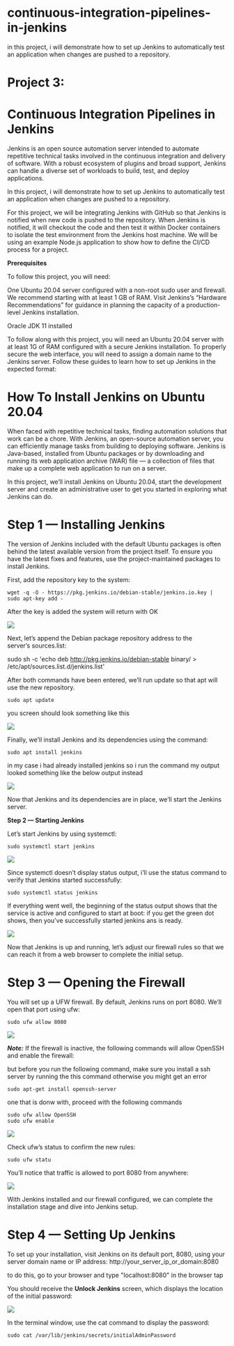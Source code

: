 # continuous-integration-pipelines-in-jenkins
in this project, i will demonstrate how to set up Jenkins to automatically test an application when changes are pushed to a repository.


# Project 3: 

# **Continuous Integration Pipelines in Jenkins**

Jenkins is an open source automation server intended to automate repetitive technical tasks involved in the continuous integration and delivery of software. With a robust ecosystem of plugins and broad support, Jenkins can handle a diverse set of workloads to build, test, and deploy applications.

In this project, i will demonstrate how to set up Jenkins to automatically test an application when changes are pushed to a repository.

For this project, we will be integrating Jenkins with GitHub so that Jenkins is notified when new code is pushed to the repository. When Jenkins is notified, it will checkout the code and then test it within Docker containers to isolate the test environment from the Jenkins host machine. We will be using an example Node.js application to show how to define the CI/CD process for a project.

**Prerequisites**

To follow this project, you will need:

One Ubuntu 20.04 server configured with a non-root sudo user and firewall. We recommend starting with at least 1 GB of RAM. Visit Jenkins’s “Hardware Recommendations” for guidance in planning 	the capacity of a production-level Jenkins installation.

Oracle JDK 11 installed

To follow along with this project, you will need an Ubuntu 20.04 server with at least 1G of RAM configured with a secure Jenkins installation. To properly secure the web interface, you will need to assign a domain name to the Jenkins server. Follow these guides to learn how to set up Jenkins in the expected format:

# How To Install Jenkins on Ubuntu 20.04

When faced with repetitive technical tasks, finding automation solutions that work can be a chore. With Jenkins, an open-source automation server, you can efficiently manage tasks from building to deploying software. Jenkins is Java-based, installed from Ubuntu packages or by downloading and running its web application archive (WAR) file — a collection of files that make up a complete web application to run on a server.

In this project,  we’ll install Jenkins on Ubuntu 20.04, start the development server and create an administrative user to get you started in exploring what Jenkins can do. 

# Step 1 — Installing Jenkins

The version of Jenkins included with the default Ubuntu packages is often behind the latest available version from the project itself. To ensure you have the latest fixes and features, use the project-maintained packages to install Jenkins.

First, add the repository key to the system:

```
wget -q -O - https://pkg.jenkins.io/debian-stable/jenkins.io.key | sudo apt-key add -
```

After the key is added the system will return with OK

![](./project3images/addrepokeytosystemimage1reop.png)


Next, let’s append the Debian package repository address to the server’s sources.list:

sudo sh -c 'echo deb http://pkg.jenkins.io/debian-stable binary/ > /etc/apt/sources.list.d/jenkins.list'


After both commands have been entered, we’ll run update so that apt will use the new repository.

```
sudo apt update
```

you screen should look something like this

![](./project3images/sudoaptupdate.png)


Finally, we’ll install Jenkins and its dependencies using the command:

```
sudo apt install jenkins
```

in my case i had already installed jenkins so i run the command my output looked something like the below output instead

![](./project3images/installjenkinscmd1.png)


Now that Jenkins and its dependencies are in place, we’ll start the Jenkins server.

**Step 2 — Starting Jenkins**


Let’s start Jenkins by using systemctl:

```
sudo systemctl start jenkins
```

![](./project3images/systemstarjenkinsimage.png)



Since systemctl doesn’t display status output, i’ll use the status command to verify that Jenkins started successfully:

```
sudo systemctl status jenkins
```

If everything went well, the beginning of the status output shows that the service is active and configured to start at boot:
if you get the green dot shows, then you've successfully started jenkins ans is ready.


![](./project3images/sudosystemstatusjenkinsgreendotimage.png)


Now that Jenkins is up and running, let’s adjust our firewall rules so that we can reach it from a web browser to complete the initial setup.

# Step 3 — Opening the Firewall

You will set up a UFW firewall. By default, Jenkins runs on port 8080. We’ll open that port using ufw:

```
sudo ufw allow 8080
```


![](./project3images/openingfirewallimage.png)

***Note:*** If the firewall is inactive, the following commands will allow OpenSSH and enable the firewall:

but before you run the following command, make sure you install a ssh server by running the this command otherwise you might get an error

```
sudo apt-get install openssh-server
```
one that is donw with, proceed with the following commands

```
sudo ufw allow OpenSSH
sudo ufw enable
```

![](./project3images/enablingfirewallimage.png)


Check ufw’s status to confirm the new rules:

```
sudo ufw statu
```

You’ll notice that traffic is allowed to port 8080 from anywhere:

![](./project3images/checkufwstatusimage.png)


With Jenkins installed and our firewall configured, we can complete the installation stage and dive into Jenkins setup.



# Step 4 — Setting Up Jenkins

To set up your installation, visit Jenkins on its default port, 8080, using your server domain name or IP address: http://your_server_ip_or_domain:8080

to do this, go to your browser and type "localhost:8080" in the browser tap

You should receive the **Unlock Jenkins** screen, which displays the location of the initial password:

![](./project3images/unlockjenkinsimage.png)


In the terminal window, use the cat command to display the password:

```
sudo cat /var/lib/jenkins/secrets/initialAdminPassword
```

